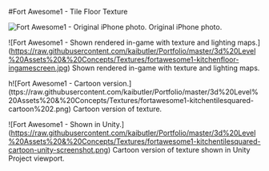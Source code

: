 #Fort Awesome1 - Tile Floor Texture


![Fort Awesome1 - Original iPhone photo.](https://raw.githubusercontent.com/kaibutler/Portfolio/master/3d%20Level%20Assets%20&%20Concepts/Textures/fortawesome1-iphone-photo-kitchen-floor.PNG)
Original iPhone photo.



![Fort Awesome1 - Shown rendered in-game with texture and lighting maps.] (https://raw.githubusercontent.com/kaibutler/Portfolio/master/3d%20Level%20Assets%20&%20Concepts/Textures/fortawesome1-kitchenfloor-ingamescreen.jpg)
Shown rendered in-game with texture and lighting maps.


h![Fort Awesome1 - Cartoon version.] (ttps://raw.githubusercontent.com/kaibutler/Portfolio/master/3d%20Level%20Assets%20&%20Concepts/Textures/fortawesome1-kitchentilesquared-cartoon%202.png)
Cartoon version of texture.


![Fort Awesome1 - Shown in Unity.]  (https://raw.githubusercontent.com/kaibutler/Portfolio/master/3d%20Level%20Assets%20&%20Concepts/Textures/fortawesome1-kitchentilesquared-cartoon-unity-screenshot.png)
Cartoon version of texture shown in Unity Project viewport.


